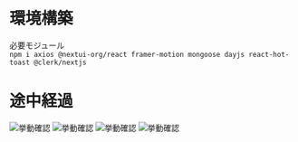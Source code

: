 # 環境構築

必要モジュール  
`npm i axios @nextui-org/react framer-motion mongoose dayjs react-hot-toast @clerk/nextjs`

# 途中経過

![挙動確認](README用.gif)
![挙動確認](README用2.gif)
![挙動確認](README4.gif)
![挙動確認](README3.gif)
